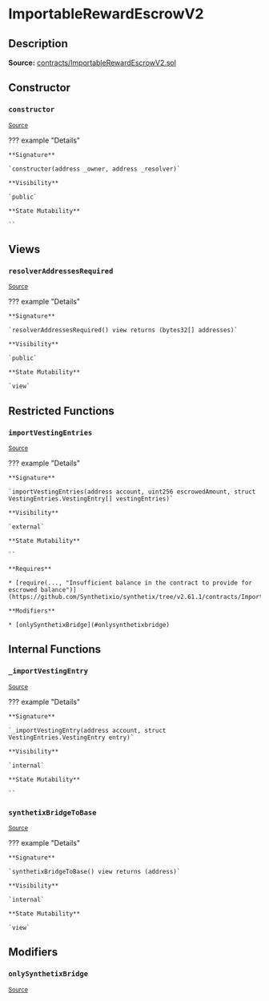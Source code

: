 # ImportableRewardEscrowV2

## Description

**Source:** [contracts/ImportableRewardEscrowV2.sol](https://github.com/Synthetixio/synthetix/tree/v2.61.1/contracts/ImportableRewardEscrowV2.sol)

## Constructor

### `constructor`

<sub>[Source](https://github.com/Synthetixio/synthetix/tree/v2.61.1/contracts/ImportableRewardEscrowV2.sol#L14)</sub>

??? example "Details"

    **Signature**

    `constructor(address _owner, address _resolver)`

    **Visibility**

    `public`

    **State Mutability**

    ``

## Views

### `resolverAddressesRequired`

<sub>[Source](https://github.com/Synthetixio/synthetix/tree/v2.61.1/contracts/ImportableRewardEscrowV2.sol#L18)</sub>

??? example "Details"

    **Signature**

    `resolverAddressesRequired() view returns (bytes32[] addresses)`

    **Visibility**

    `public`

    **State Mutability**

    `view`

## Restricted Functions

### `importVestingEntries`

<sub>[Source](https://github.com/Synthetixio/synthetix/tree/v2.61.1/contracts/ImportableRewardEscrowV2.sol#L31)</sub>

??? example "Details"

    **Signature**

    `importVestingEntries(address account, uint256 escrowedAmount, struct VestingEntries.VestingEntry[] vestingEntries)`

    **Visibility**

    `external`

    **State Mutability**

    ``

    **Requires**

    * [require(..., "Insufficient balance in the contract to provide for escrowed balance")](https://github.com/Synthetixio/synthetix/tree/v2.61.1/contracts/ImportableRewardEscrowV2.sol#L38)

    **Modifiers**

    * [onlySynthetixBridge](#onlysynthetixbridge)

## Internal Functions

### `_importVestingEntry`

<sub>[Source](https://github.com/Synthetixio/synthetix/tree/v2.61.1/contracts/ImportableRewardEscrowV2.sol#L51)</sub>

??? example "Details"

    **Signature**

    `_importVestingEntry(address account, struct VestingEntries.VestingEntry entry)`

    **Visibility**

    `internal`

    **State Mutability**

    ``

### `synthetixBridgeToBase`

<sub>[Source](https://github.com/Synthetixio/synthetix/tree/v2.61.1/contracts/ImportableRewardEscrowV2.sol#L25)</sub>

??? example "Details"

    **Signature**

    `synthetixBridgeToBase() view returns (address)`

    **Visibility**

    `internal`

    **State Mutability**

    `view`

## Modifiers

### `onlySynthetixBridge`

<sub>[Source](https://github.com/Synthetixio/synthetix/tree/v2.61.1/contracts/ImportableRewardEscrowV2.sol#L62)</sub>
